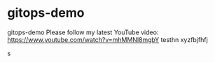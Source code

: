 # gitops-demo
gitops-demo
Please follow my latest YouTube video: https://www.youtube.com/watch?v=mhMMNl8mgbY
testhn 
xyzfbjfhfj
  
s
